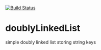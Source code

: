 [![Build Status](https://travis-ci.org/SWoskowiak/doublyLinkedList.svg?branch=master)](https://travis-ci.org/SWoskowiak/doublyLinkedList)

# doublyLinkedList
simple doubly linked list storing string keys



